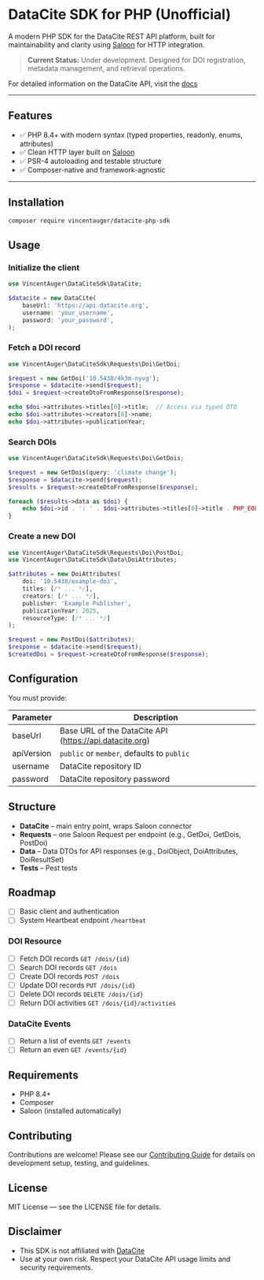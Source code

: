 # DataCite SDK for PHP (Unofficial)

A modern PHP SDK for the DataCite REST API platform, built for maintainability and clarity using [Saloon](https://docs.saloon.dev) for HTTP integration.

> **Current Status:** Under development. Designed for DOI registration, metadata management, and retrieval operations.

For detailed information on the DataCite API, visit the [docs](https://support.datacite.org/docs/api)

---

## Features

- ✅ PHP 8.4+ with modern syntax (typed properties, readonly, enums, attributes)
- ✅ Clean HTTP layer built on [Saloon](https://docs.saloon.dev)
- ✅ PSR-4 autoloading and testable structure
- ✅ Composer-native and framework-agnostic

---

## Installation

```bash
composer require vincentauger/datacite-php-sdk
```

## Usage

### Initialize the client

```php
use VincentAuger\DataCiteSdk\DataCite;

$datacite = new DataCite(
    baseUrl: 'https://api.datacite.org',
    username: 'your_username',
    password: 'your_password',
);
```

### Fetch a DOI record

```php
use VincentAuger\DataCiteSdk\Requests\Doi\GetDoi;

$request = new GetDoi('10.5438/4k3m-nyvg');
$response = $datacite->send($request);
$doi = $request->createDtoFromResponse($response);

echo $doi->attributes->titles[0]->title;  // Access via typed DTO
echo $doi->attributes->creators[0]->name;
echo $doi->attributes->publicationYear;
```

### Search DOIs

```php
use VincentAuger\DataCiteSdk\Requests\Doi\GetDois;

$request = new GetDois(query: 'climate change');
$response = $datacite->send($request);
$results = $request->createDtoFromResponse($response);

foreach ($results->data as $doi) {
    echo $doi->id . ': ' . $doi->attributes->titles[0]->title . PHP_EOL;
}
```

### Create a new DOI

```php
use VincentAuger\DataCiteSdk\Requests\Doi\PostDoi;
use VincentAuger\DataCiteSdk\Data\DoiAttributes;

$attributes = new DoiAttributes(
    doi: '10.5438/example-doi',
    titles: [/* ... */],
    creators: [/* ... */],
    publisher: 'Example Publisher',
    publicationYear: 2025,
    resourceType: [/* ... */]
);

$request = new PostDoi($attributes);
$response = $datacite->send($request);
$createdDoi = $request->createDtoFromResponse($response);
```

## Configuration

You must provide:

| Parameter | Description |
|-----------|-------------|
| baseUrl | Base URL of the DataCite API (<https://api.datacite.org>) |
| apiVersion | `public` or `member`, defaults to `public` |
| username | DataCite repository ID |
| password | DataCite repository password |

## Structure

- **DataCite** – main entry point, wraps Saloon connector
- **Requests** – one Saloon Request per endpoint (e.g., GetDoi, GetDois, PostDoi)
- **Data** – Data DTOs for API responses (e.g., DoiObject, DoiAttributes, DoiResultSet)
- **Tests** – Pest tests

## Roadmap

- [ ] Basic client and authentication
- [ ] System Heartbeat endpoint `/heartbeat`

### DOI Resource

- [ ] Fetch DOI records `GET /dois/{id}`
- [ ] Search DOI records `GET /dois`
- [ ] Create DOI records `POST /dois`
- [ ] Update DOI records `PUT /dois/{id}`
- [ ] Delete DOI records `DELETE /dois/{id}`
- [ ] Return DOI activities `GET /dois/{id}/activities`

### DataCite Events

- [ ] Return a list of events `GET /events`
- [ ] Return an even `GET /events/{id}`

## Requirements

- PHP 8.4+
- Composer
- Saloon (installed automatically)

## Contributing

Contributions are welcome! Please see our [Contributing Guide](CONTRIBUTING.md) for details on development setup, testing, and guidelines.

## License

MIT License — see the LICENSE file for details.

## Disclaimer

- This SDK is not affiliated with [DataCite](https://datacite.org/)
- Use at your own risk. Respect your DataCite API usage limits and security requirements.
